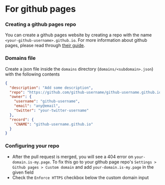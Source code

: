 # For github pages

### Creating a github pages repo
You can create a github pages website by creating a repo with the name `<your-github-username>.github.io`.
For more information about github pages, please read through [their guide](https://guides.github.com/features/pages/).


### Domains file
Create a json file inside the `domains` directory (`domains/<subdomain>.json`) with the following contents
```json
{
  "description": "Add some description",
  "repo": "https://github.com/github-username/github-username.github.io",
  "owner": {
    "username": "github-username",
    "email": "any@email",
    "twitter": "your-twitter-username"
  },
  "record": {
    "CNAME": "github-username.github.io"
  }
}
```

### Configuring your repo
* After the pull request is merged, you will see a 404 error on `your-domain.is-my.page`. To fix this go to your github page repo's `Settings > Github pages > Custom domain` and add `your-domain.is-my.page` in the given field
* Check the `Enforce HTTPS` checkbox below the custom domain input

